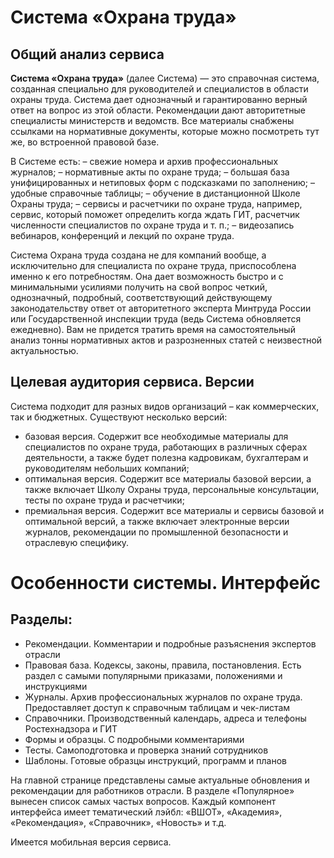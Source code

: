 # Система «Охрана труда»
## Общий анализ сервиса

**Система «Охрана труда»** (далее Система) — это справочная система, созданная специально для руководителей и специалистов в области охраны труда. Система дает однозначный и гарантированно верный ответ на вопрос из этой области. Рекомендации дают авторитетные специалисты министерств и ведомств. Все материалы снабжены ссылками на нормативные документы, которые можно посмотреть тут же, во встроенной правовой базе.

В Системе есть: – свежие номера и архив профессиональных журналов; – нормативные акты по охране труда; – большая база унифицированных и нетиповых форм с подсказками по заполнению; – удобные справочные таблицы; – обучение в дистанционной Школе Охраны труда; – сервисы и расчетчики по охране труда, например, сервис, который поможет определить когда ждать ГИТ, расчетчик численности специалистов по охране труда и т. п.; – видеозапись вебинаров, конференций и лекций по охране труда.

Система Охрана труда создана не для компаний вообще, а исключительно для специалиста по охране труда, приспособлена именно к его потребностям. Она дает возможность быстро и с минимальными усилиями получить на свой вопрос четкий, однозначный, подробный, соответствующий действующему законодательству ответ от авторитетного эксперта Минтруда России или Государственной инспекции труда (ведь Система обновляется ежедневно). Вам не придется тратить время на самостоятельный анализ тонны нормативных актов и разрозненных статей с неизвестной актуальностью.

## Целевая аудитория сервиса. Версии

Система подходит для разных видов организаций – как коммерческих, так и бюджетных. Существуют несколько версий:
- базовая версия. Содержит все необходимые материалы для специалистов по охране труда, работающих в различных сферах деятельности, а также будет полезна кадровикам, бухгалтерам и руководителям небольших компаний;
- оптимальная версия. Содержит все материалы базовой версии, а также включает Школу Охраны труда, персональные консультации, тесты по охране труда и расчетчики;
- премиальная версия. Содержит все материалы и сервисы базовой и оптимальной версий, а также включает электронные версии журналов, рекомендации по промышленной безопасности и отраслевую специфику.

# Особенности системы. Интерфейс

## Разделы:
- Рекомендации. Комментарии и подробные разъяснения экспертов отрасли
- Правовая база. Кодексы, законы, правила, постановления. Есть раздел с самыми популярными приказами, положениями и инструкциями
- Журналы. Архив профессиональных журналов по охране труда. Предоставляет доступ к справочным таблицам и чек-листам
- Справочники. Производственный календарь, адреса и телефоны Ростехнадзора и ГИТ
- Формы и образцы. С подробными комментариями
- Тесты. Самоподготовка и проверка знаний сотрудников
- Шаблоны. Готовые образцы инструкций, программ и планов


На главной странице представлены самые актуальные обновления и рекомендации для работников отрасли. В разделе «Популярное» вынесен список самых частых вопросов. Каждый компонент интерфейса имеет тематический лэйбл: «ВШОТ», «Академия», «Рекомендация», «Справочник», «Новость» и т.д. 

Имеется мобильная версия сервиса.





